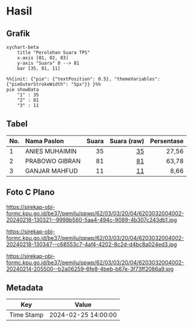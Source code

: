 # Hasil

## Grafik

```mermaid
xychart-beta
    title "Perolehan Suara TPS"
    x-axis [01, 02, 03]
    y-axis "Suara" 0 --> 81
    bar [35, 81, 11]
```

```mermaid
%%{init: {"pie": {"textPosition": 0.5}, "themeVariables": {"pieOuterStrokeWidth": "5px"}} }%%
pie showData
    "1" : 35
    "2" : 81
    "3" : 11
```

## Tabel

| No. | Nama Paslon    | Suara | Suara (raw) | Persentase |
|:--- |:-------------- | -----:| -----------:| ----------:|
| 1   | ANIES MUHAIMIN | 35    | [35][p-1]   | 27,56      |
| 2   | PRABOWO GIBRAN | 81    | [81][p-2]   | 63,78      |
| 3   | GANJAR MAHFUD  | 11    | [11][p-3]   | 8,66       |


[p-1]: https://github.com/gigit-pemilu/pemilu-2024-62-kalimantan-tengah/blob/main/pilpres/hitung-suara/sub/62-kalimantan-tengah/sub/03-kapuas/sub/03-kapuas-timur/sub/2004-anjir-mambulau-timur/sub/002-tps/sub/paslon-1.txt
[p-2]: https://github.com/gigit-pemilu/pemilu-2024-62-kalimantan-tengah/blob/main/pilpres/hitung-suara/sub/62-kalimantan-tengah/sub/03-kapuas/sub/03-kapuas-timur/sub/2004-anjir-mambulau-timur/sub/002-tps/sub/paslon-2.txt
[p-3]: https://github.com/gigit-pemilu/pemilu-2024-62-kalimantan-tengah/blob/main/pilpres/hitung-suara/sub/62-kalimantan-tengah/sub/03-kapuas/sub/03-kapuas-timur/sub/2004-anjir-mambulau-timur/sub/002-tps/sub/paslon-3.txt

## Foto C Plano

https://sirekap-obj-formc.kpu.go.id/be37/pemilu/ppwp/62/03/03/20/04/6203032004002-20240218-130321--9998b560-5aa4-494c-9089-4b307c243db1.jpg

https://sirekap-obj-formc.kpu.go.id/be37/pemilu/ppwp/62/03/03/20/04/6203032004002-20240218-130347--c68553c7-4af4-4202-8c2d-d4bc8a024ed3.jpg

https://sirekap-obj-formc.kpu.go.id/be37/pemilu/ppwp/62/03/03/20/04/6203032004002-20240214-205500--b2a06259-6fe8-4beb-b67e-3f73ff2086a9.jpg


## Metadata

| Key        | Value               |
| ---------- | ------------------- |
| Time Stamp | 2024-02-25 14:00:00 |



